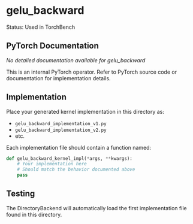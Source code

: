 # gelu_backward

Status: Used in TorchBench

## PyTorch Documentation

*No detailed documentation available for gelu_backward*

This is an internal PyTorch operator. Refer to PyTorch source code or documentation for implementation details.

## Implementation

Place your generated kernel implementation in this directory as:
- `gelu_backward_implementation_v1.py`
- `gelu_backward_implementation_v2.py`
- etc.

Each implementation file should contain a function named:
```python
def gelu_backward_kernel_impl(*args, **kwargs):
    # Your implementation here
    # Should match the behavior documented above
    pass
```

## Testing

The DirectoryBackend will automatically load the first implementation file found in this directory.
